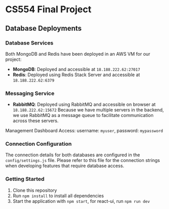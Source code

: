 # CS554 Final Project

## Database Deployments

### Database Services
Both MongoDB and Redis have been deployed in an AWS VM for our project:

- **MongoDB**: Deployed and accessible at `18.188.222.62:27017` 
- **Redis**: Deployed using Redis Stack Server and accessible at `18.188.222.62:6379`

### Messaging Service
- **RabbitMQ**: Deployed using RabbitMQ and accessible on browser at `18.188.222.62:15672`
Because we have multiple servers in the backend, we use RabbitMQ as a message queue to facilitate communication across these servers.

Management Dashboard Access:
username: `myuser`, password: `mypassword`

### Connection Configuration
The connection details for both databases are configured in the `config/settings.js` file. Please refer to this file for the connection strings when developing features that require database access.



### Getting Started
1. Clone this repository
2. Run `npm install` to install all dependencies
3. Start the application with `npm start`, for react-ui, run `npm run dev`

